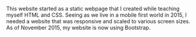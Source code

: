 This website started as a static webpage that I created while teaching myself HTML and CSS. 
Seeing as we live in a mobile first world in 2015, I needed a website that was responsive and scaled to various screen sizes.
As of November 2015, my website is now using Bootstrap.
